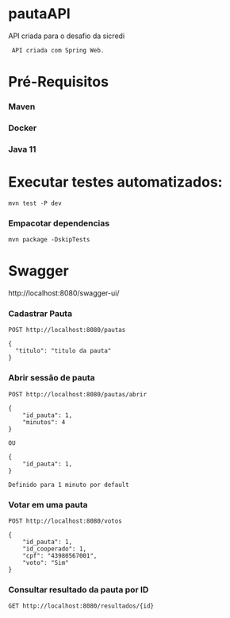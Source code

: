 # pautaAPI
 API criada para o desafio da sicredi
  ````
   API criada com Spring Web.
  ````


# Pré-Requisitos
 ### Maven
 
 ### Docker
 
 ### Java 11
 
 
# Executar testes automatizados:

````
mvn test -P dev
````
### Empacotar dependencias
```
mvn package -DskipTests
``` 

# Swagger

http://localhost:8080/swagger-ui/


### Cadastrar Pauta

```
POST http://localhost:8080/pautas

{
  "titulo": "titulo da pauta"
}
``` 

### Abrir sessão de pauta

```
POST http://localhost:8080/pautas/abrir

{
    "id_pauta": 1,
    "minutos": 4
}

OU

{
    "id_pauta": 1,
}

Definido para 1 minuto por default
```
### Votar em uma pauta
```
POST http://localhost:8080/votos

{
    "id_pauta": 1,
    "id_cooperado": 1,
    "cpf": "43980567001",
    "voto": "Sim"
}
``` 

### Consultar resultado da pauta por ID
```
GET http://localhost:8080/resultados/{id}
```
